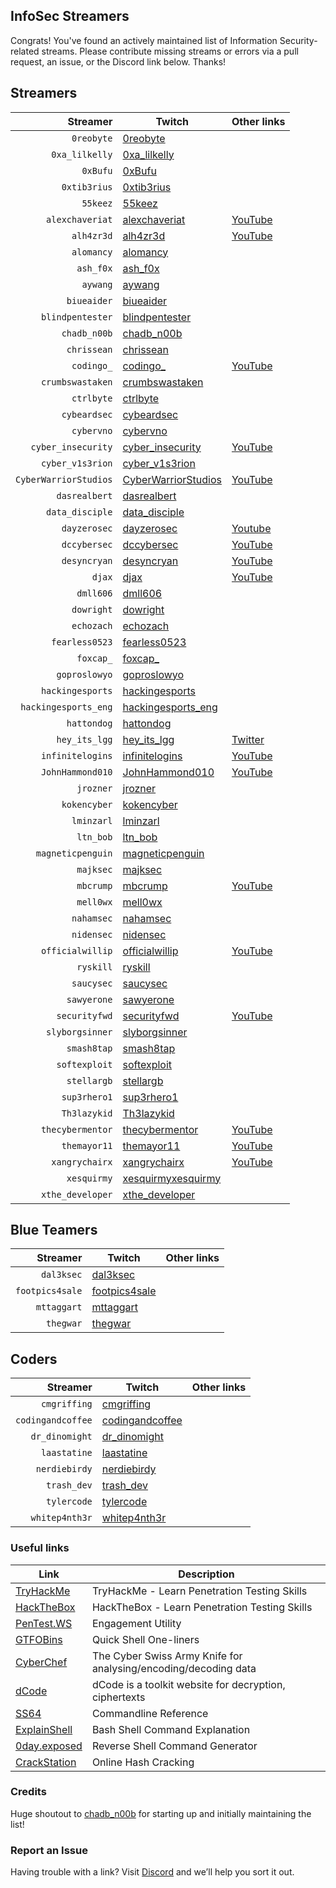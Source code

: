 ## InfoSec Streamers

Congrats! You've found an actively maintained list of Information Security-related streams. Please contribute missing streams or errors via a pull request, an issue, or the Discord link below. Thanks!

## Streamers

Streamer | Twitch | Other links
---: | --- | :---
`0reobyte` | [0reobyte](https://www.twitch.tv/0reobyte) |
`0xa_lilkelly` | [0xa_lilkelly](https://twitch.tv/0xa_lilkelly) | 
`0xBufu` | [0xBufu](https://twitch.tv/0xBufu) | 
`0xtib3rius` | [0xtib3rius](https://twitch.tv/0xtib3rius) | 
`55keez` | [55keez](https://twitch.tv/55keez) | 
`alexchaveriat` | [alexchaveriat](https://www.twitch.tv/alexchaveriat) | [YouTube](https://www.youtube.com/c/AlexChaveriat/videos)
`alh4zr3d` | [alh4zr3d](https://twitch.tv/alh4zr3d) | [YouTube](https://www.youtube.com/channel/UCz-Z-d2VPQXHGkch0-_KovA)
`alomancy` | [alomancy](https://www.twitch.tv/alomancy) |
`ash_f0x` | [ash_f0x](https://twitch.tv/ash_f0x) | 
`aywang` | [aywang](https://twitch.tv/aywang) | 
`biueaider` | [biueaider](https://www.twitch.tv/biueaider) |
`blindpentester` | [blindpentester](https://twitch.tv/blindpentester) | 
`chadb_n00b` | [chadb_n00b](https://twitch.tv/chadb_n00b) | 
`chrissean` | [chrissean](https://twitch.tv/chrissean) | 
`codingo_` | [codingo_](https://twitch.tv/codingo_) | [YouTube](https://www.youtube.com/channel/UCUfO02gdMDXgOJWdv_jiLMg)
`crumbswastaken` | [crumbswastaken](https://twitch.tv/crumbswastaken) | 
`ctrlbyte` | [ctrlbyte](https://twitch.tv/ctrlbyte) | 
`cybeardsec` | [cybeardsec](https://www.twitch.tv/cybeardsec)
`cybervno` | [cybervno](https://www.twitch.tv/cybervno) |
`cyber_insecurity` | [cyber_insecurity](https://twitch.tv/cyber_insecurity) | [YouTube](https://www.youtube.com/channel/UCL4JGzitDkX5TOwzs9A02Kg)
`cyber_v1s3rion` | [cyber_v1s3rion](https://twitch.tv/cyber_v1s3rion) | 
`CyberWarriorStudios` | [CyberWarriorStudios](https://twitch.tv/CyberWarriorStudios) | [YouTube](https://www.youtube.com/channel/UC1BeplJcC5YGHjcF8QyRD7g)
`dasrealbert` | [dasrealbert](https://www.twitch.tv/dasrealbert) |
`data_disciple` | [data_disciple](https://twitch.tv/data_disciple) | 
`dayzerosec` | [dayzerosec](https://twitch.tv/dayzerosec) | [Youtube](https://www.youtube.com/channel/UCXFC76FDHZRVes6_lZqwLBA)
`dccybersec` | [dccybersec](https://twitch.tv/dccybersec) | [YouTube](https://www.youtube.com/channel/UC3sccPO4v8YqCTn8sezZGTw)
`desyncryan` | [desyncryan](https://www.twitch.tv/desyncryan) | [YouTube](https://www.youtube.com/channel/UChZesZaDGh8_9ngbk3GGG7Q)
`djax` | [djax](https://www.twitch.tv/djax120) | [YouTube](https://www.youtube.com/channel/UCJVQ4X0olUFq0nrxS8Xvijg)
`dmll606` | [dmll606](https://www.twitch.tv/dmll606) |
`dowright` | [dowright](https://twitch.tv/dowright) | 
`echozach` | [echozach](https://twitch.tv/echozach) | 
`fearless0523` | [fearless0523](https://twitch.tv/fearless0523) | 
`foxcap_` | [foxcap_](https://twitch.tv/foxcap_) | 
`goproslowyo` | [goproslowyo](https://twitch.tv/goproslowyo) | 
`hackingesports` | [hackingesports](https://twitch.tv/hackingesports) | 
`hackingesports_eng` | [hackingesports_eng](https://twitch.tv/hackingesports_eng) | 
`hattondog` | [hattondog](https://www.twitch.tv/hattondog) |
`hey_its_lgg` | [hey_its_lgg](https://twitch.tv/hey_its_lgg) | [Twitter](https://twitter.com/__LGG__)
`infinitelogins` | [infinitelogins](https://twitch.tv/infinitelogins) | [YouTube](https://www.youtube.com/channel/UC_nKukFaGysjMzqMVHEIgxQ)
`JohnHammond010` | [JohnHammond010](https://twitch.tv/johnhammond010) | [YouTube](https://www.youtube.com/channel/UCVeW9qkBjo3zosnqUbG7CFw)
`jrozner` | [jrozner](https://twitch.tv/jrozner) | 
`kokencyber` | [kokencyber](https://twitch.tv/kokencyber) | 
`lminzarl` | [lminzarl](https://twitch.tv/lminzarl) | 
`ltn_bob` | [ltn_bob](https://twitch.tv/ltn_bob) | 
`magneticpenguin` | [magneticpenguin](https://twitch.tv/magneticpenguin) | 
`majksec` | [majksec](https://twitch.tv/majksec) | 
`mbcrump` | [mbcrump](https://twitch.tv/mbcrump) | [YouTube](https://www.youtube.com/channel/UCCjHMUEzoCauYet8NG4sCog)
`mell0wx` | [mell0wx](https://twitch.tv/mell0wx) | 
`nahamsec` | [nahamsec](https://twitch.tv/nahamsec) | 
`nidensec` | [nidensec](https://twitch.tv/nidensec) | 
`officialwillip` | [officialwillip](https://twitch.tv/officialwillip) | [YouTube](https://www.youtube.com/channel/UCaOOGHgwrcyf527o838yLyg)
`ryskill` | [ryskill](https://www.twitch.tv/ryskill) |
`saucysec` | [saucysec](https://twitch.tv/saucysec) | 
`sawyerone` | [sawyerone](https://twitch.tv/sawyerone) | 
`securityfwd` | [securityfwd](https://www.twitch.tv/securityfwd) | [YouTube](https://www.youtube.com/channel/UCgTNupxATBfWmfehv21ym-g)
`slyborgsinner` | [slyborgsinner](https://twitch.tv/slyborgsinner) | 
`smash8tap` | [smash8tap](https://twitch.tv/smash8tap) | 
`softexploit` | [softexploit](https://www.twitch.tv/softexploit) |
`stellargb` | [stellargb](https://twitch.tv/stellargb) | 
`sup3rhero1` | [sup3rhero1](https://twitch.tv/sup3rhero1) | 
`Th3lazykid`| [Th3lazykid](https://www.twitch.tv/Th3lazykid) | 
`thecybermentor` | [thecybermentor](https://twitch.tv/thecybermentor) | [YouTube](https://www.youtube.com/channel/UC0ArlFuFYMpEewyRBzdLHiw)
`themayor11` | [themayor11](https://twitch.tv/themayor11) | [YouTube](https://www.youtube.com/channel/UC5J6JvH5F29FllbLjwmA5ZA)
`xangrychairx` | [xangrychairx](https://twitch.tv/xangrychairx) | [YouTube](https://www.youtube.com/channel/UCS1KHdnVAV1-Qx0jquAiBLA)
`xesquirmy` | [xesquirmyxesquirmy](https://www.twitch.tv/xesquirmy) |
`xthe_developer` | [xthe_developer](https://twitch.tv/xthe_developer) | 


## Blue Teamers

Streamer | Twitch | Other links
---: | --- | :---
`dal3ksec` | [dal3ksec](https://www.twitch.tv/dal3ksec) |
`footpics4sale` | [footpics4sale](https://twitch.tv/footpics4sale) | 
`mttaggart` | [mttaggart](https://www.twitch.tv/mttaggart) |
`thegwar` | [thegwar](https://twitch.tv/thegwar) | 


## Coders

Streamer | Twitch | Other links
---: | --- | :---
`cmgriffing` | [cmgriffing](https://twitch.tv/cmgriffing) | 
`codingandcoffee` | [codingandcoffee](https://twitch.tv/codingandcoffee) | 
`dr_dinomight` | [dr_dinomight](https://twitch.tv/dr_dinomight) | 
`laastatine` | [laastatine](https://www.twitch.tv/laastatine) |
`nerdiebirdy` | [nerdiebirdy](https://twitch.tv/nerdiebirdy) | 
`trash_dev` | [trash_dev](https://twitch.tv/trash_dev) | 
`tylercode` | [tylercode](https://twitch.tv/tylercode) | 
`whitep4nth3r` | [whitep4nth3r](https://twitch.tv/whitep4nth3r) | 


### Useful links

Link | Description
--- | ---
[TryHackMe](https://tryhackme.com) | TryHackMe - Learn Penetration Testing Skills 
[HackTheBox](https://hackthebox.eu) | HackTheBox - Learn Penetration Testing Skills
[PenTest.WS](https://pentest.ws) | Engagement Utility
[GTFOBins](https://gtfobins.github.io) | Quick Shell One-liners
[CyberChef](https://gchq.github.io/CyberChef) | The Cyber Swiss Army Knife for analysing/encoding/decoding data
[dCode](https://www.dcode.fr/en) | dCode is a toolkit website for decryption, ciphertexts
[SS64](https://ss64.com) | Commandline Reference
[ExplainShell](https://explainshell.com) | Bash Shell Command Explanation
[0day.exposed](https://www.revshells.com) | Reverse Shell Command Generator
[CrackStation](https://crackstation.net) | Online Hash Cracking


### Credits

Huge shoutout to [chadb_n00b](https://twitch.tv/chadb_n00b) for starting up and initially maintaining the list!


### Report an Issue

Having trouble with a link? Visit [Discord](https://discord.gg/C9k5tJYHcr) and we’ll help you sort it out.
